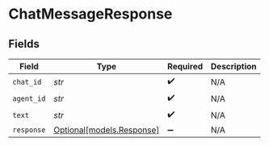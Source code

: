 # ChatMessageResponse


## Fields

| Field                                              | Type                                               | Required                                           | Description                                        |
| -------------------------------------------------- | -------------------------------------------------- | -------------------------------------------------- | -------------------------------------------------- |
| `chat_id`                                          | *str*                                              | :heavy_check_mark:                                 | N/A                                                |
| `agent_id`                                         | *str*                                              | :heavy_check_mark:                                 | N/A                                                |
| `text`                                             | *str*                                              | :heavy_check_mark:                                 | N/A                                                |
| `response`                                         | [Optional[models.Response]](../models/response.md) | :heavy_minus_sign:                                 | N/A                                                |